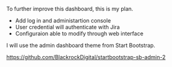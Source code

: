 To further improve this dashboard, this is my plan.

- Add log in and administartion console
- User credential will authenticate with Jira
- Configuraion able to modify through web interface

I will use the admin dashboard theme from Start Bootstrap.

https://github.com/BlackrockDigital/startbootstrap-sb-admin-2
